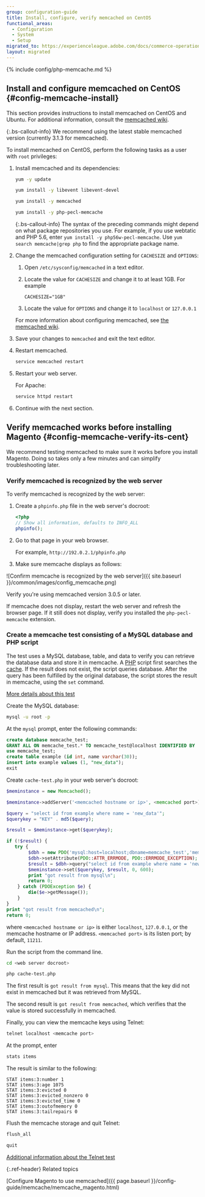 ```yaml
---
group: configuration-guide
title: Install, configure, verify memcached on CentOS
functional_areas:
  - Configuration
  - System
  - Setup
migrated_to: https://experienceleague.adobe.com/docs/commerce-operations/configuration-guide/storage/memechache-centos.html
layout: migrated
---
```


{% include config/php-memcache.md %}

## Install and configure memcached on CentOS {#config-memcache-install}

This section provides instructions to install memcached on CentOS and Ubuntu. For additional information, consult the [memcached wiki](https://github.com/memcached/old-wiki).

{:.bs-callout-info}
We recommend using the latest stable memcached version (currently 3.1.3 for memcached).

To install memcached on CentOS, perform the following tasks as a user with `root` privileges:

1. Install memcached and its dependencies:

   ```bash
   yum -y update
   ```

   ```bash
   yum install -y libevent libevent-devel
   ```

   ```bash
   yum install -y memcached
   ```

   ```bash
   yum install -y php-pecl-memcache
   ```

   {:.bs-callout-info}
   The syntax of the preceding commands might depend on what package repositories you use. For example, if you use webtatic and PHP 5.6, enter `yum install -y php56w-pecl-memcache`. Use `yum search memcache|grep php` to find the appropriate package name.

1. Change the memcached configuration setting for `CACHESIZE` and `OPTIONS`:

    1. Open `/etc/sysconfig/memcached` in a text editor.
    1. Locate the value for `CACHESIZE` and change it to at least 1GB. For example

        ```config
        CACHESIZE="1GB"
        ```

    1. Locate the value for `OPTIONS` and change it to `localhost` or `127.0.0.1`

    For more information about configuring memcached, see [the memcached wiki](https://code.google.com/p/memcached/wiki/NewConfiguringServer).

1. Save your changes to `memcached` and exit the text editor.
1. Restart memcached.

   ```bash
   service memcached restart
   ```

1. Restart your web server.

   For Apache:

   ```bash
   service httpd restart
   ```

1. Continue with the next section.

## Verify memcached works before installing Magento {#config-memcache-verify-its-cent}

We recommend testing memcached to make sure it works before you install Magento. Doing so takes only a few minutes and can simplify troubleshooting later.

### Verify memcached is recognized by the web server

To verify memcached is recognized by the web server:

1. Create a `phpinfo.php` file in the web server's docroot:

   ```php
   <?php
   // Show all information, defaults to INFO_ALL
   phpinfo();
   ```

1. Go to that page in your web browser.

   For example, `http://192.0.2.1/phpinfo.php`

1. Make sure memcache displays as follows:

  ![Confirm memcache is recognized by the web server]({{ site.baseurl }}/common/images/config_memcache.png)

  Verify you're using memcached version 3.0.5 or later.

  If memcache does not display, restart the web server and refresh the browser page. If it still does not display, verify you installed the `php-pecl-memcache` extension.

### Create a memcache test consisting of a MySQL database and PHP script

The test uses a MySQL database, table, and data to verify you can retrieve the database data and store it in memcache. A [PHP](https://glossary.magento.com/php) script first searches the [cache](https://glossary.magento.com/cache). If the result does not exist, the script queries database. After the query has been fulfilled by the original database, the script stores the result in memcache, using the `set` command.

[More details about this test](https://www.digitalocean.com/community/tutorials/how-to-install-and-use-memcache-on-ubuntu-12-04)

Create the MySQL database:

```bash
mysql -u root -p
```

At the `mysql` prompt, enter the following commands:

```sql
create database memcache_test;
GRANT ALL ON memcache_test.* TO memcache_test@localhost IDENTIFIED BY 'memcache_test';
use memcache_test;
create table example (id int, name varchar(30));
insert into example values (1, "new_data");
exit
```

Create `cache-test.php` in your web server's docroot:

```php
$meminstance = new Memcached();

$meminstance->addServer('<memcached hostname or ip>', <memcached port>);

$query = "select id from example where name = 'new_data'";
$querykey = "KEY" . md5($query);

$result = $meminstance->get($querykey);

if (!$result) {
   try {
        $dbh = new PDO('mysql:host=localhost;dbname=memcache_test','memcache_test','memcache_test');
        $dbh->setAttribute(PDO::ATTR_ERRMODE, PDO::ERRMODE_EXCEPTION);
        $result = $dbh->query("select id from example where name = 'new_data'")->fetch();
        $meminstance->set($querykey, $result, 0, 600);
        print "got result from mysql\n";
        return 0;
    } catch (PDOException $e) {
        die($e->getMessage());
    }
}
print "got result from memcached\n";
return 0;
```

where `<memcached hostname or ip>` is either `localhost`, `127.0.0.1`, or the memcache hostname or IP address. `<memcached port>` is its listen port; by default, `11211`.

Run the script from the command line.

```bash
cd <web server docroot>
```

```bash
php cache-test.php
```

The first result is `got result from mysql`. This means that the key did not exist in memcached but it was retrieved from MySQL.

The second result is `got result from memcached`, which verifies that the value is stored successfully in memcached.

Finally, you can view the memcache keys using Telnet:

```bash
telnet localhost <memcache port>
```

At the prompt, enter

```bash
stats items
```

The result is similar to the following:

```terminal
STAT items:3:number 1
STAT items:3:age 1075
STAT items:3:evicted 0
STAT items:3:evicted_nonzero 0
STAT items:3:evicted_time 0
STAT items:3:outofmemory 0
STAT items:3:tailrepairs 0
```

Flush the memcache storage and quit Telnet:

```bash
flush_all
```

```bash
quit
```

[Additional information about the Telnet test](http://www.darkcoding.net/software/memcached-list-all-keys/)

{:.ref-header}
Related topics

[Configure Magento to use memcached]({{ page.baseurl }}/config-guide/memcache/memcache_magento.html)
